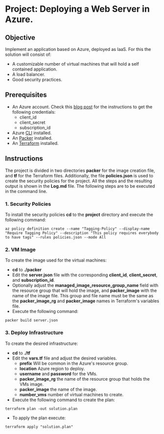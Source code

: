 # Project: Deploying a Web Server in Azure.

## Objective

Implement an application based on Azure, deployed as IaaS. For this the solution will consist of:

- A customizable number of virtual machines that will hold a self contained application.
- A load balancer.
- Good security practices.

## Prerequisites

- An Azure account. Check this [blog post](https://www.inkoop.io/blog/how-to-get-azure-api-credentials/) for the instructions to get the following credentials:
  - client_id
  - client_secret
  - subscription_id
- Azure [CLI](https://docs.microsoft.com/en-us/cli/azure/) installed.
- An [Packer](https://www.packer.io) installed.
- An [Terraform](https://www.terraform.io) installed.

## Instructions

The project is divided in two directories **packer** for the image creation file, and **tf** for the Terraform files. Additionally, the file **policies.json** is used to create the security policies for the project.
All the steps and the resulting output is shown in the **Log.md** file.
The following steps are to be executed in the command line.

### 1. Security Policies

To install the security policies **cd** to the **project** directory and execute the following command:

```
az policy definition create --name "Tagging-Policy" --display-name "Require Tagging Policy" --description "This policy requires everybody to have tags" --rules policies.json --mode All
```

### 2. VM Image

To create the image used for the virtual machines:

- **cd** to **./packer**
- Edit the **server.json** file with the corresponding **client_id**, **client_secret**, and **subscription_id**.
- Optionally adjust the **managed_image_resource_group_name** field with the resource group that will hold the image, and **packer_image** with the name of the image file. This group and file name must be the same as the **packer_image_rg** and **packer_image** names in Terraform's variables file.
- Execute the following command:

```
packer build server.json
```

### 3. Deploy Infrastructure

To create the desired infrastructure:

- **cd** to **./tf**
- Edit the **vars.tf** file and adjust the desired variables.
  - **prefix** Will be common in the Azure's resource group.
  - **location** Azure region to deploy.
  - **username** and **password** for the VMs.
  - **packer_image_rg** the name of the resource group that holds the VMs image.
  - **packer_image** the name of the image.
  - **number_vms** number of virtual machines to create.
- Execute the following command to create the plan:

```
terraform plan -out solution.plan
```

- To apply the plan execute:

```
terraform apply "solution.plan"
```
 
